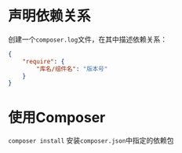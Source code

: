  # 声明依赖关系

创建一个`composer.log`文件，在其中描述依赖关系：

```json
{
    "require": {
        "库名/组件名": "版本号"
    }
}
```

# 使用Composer

`composer install` 安装`composer.json`中指定的依赖包

